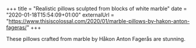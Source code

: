 +++
title = "Realistic pillows sculpted from blocks of white marble"
date = "2020-01-18T15:54:09+01:00"
externalUrl = "https://www.thisiscolossal.com/2020/01/marble-pillows-by-hakon-anton-fageras/"
+++

These pillows crafted from marble by Håkon Anton Fagerås are stunning. 